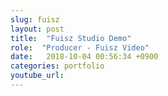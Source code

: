 ```yaml
---
slug: fuisz
layout: post
title:  "Fuisz Studio Demo"
role:  "Producer - Fuisz Video"
date:   2018-10-04 00:56:34 +0900
categories: portfolio
youtube_url:
---
```



